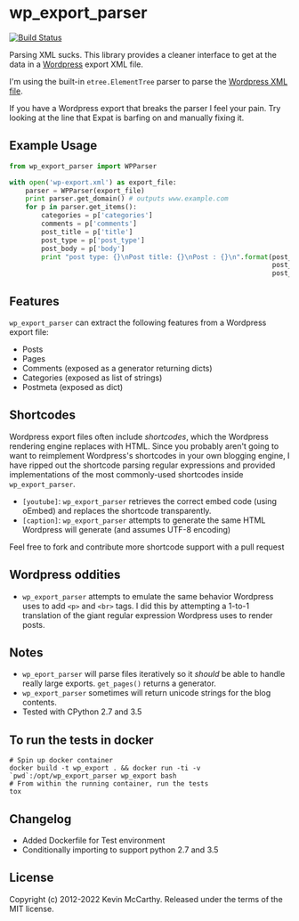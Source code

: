 # wp_export_parser

[![Build Status](https://secure.travis-ci.org/RealGeeks/wp_export_parser.png?branch=master)](http://travis-ci.org/RealGeeks/wp_export_parser)

Parsing XML sucks.  This library provides a cleaner interface to get at the data in a [Wordpress](http://wordpress.org) export XML file.  

I'm using the built-in `etree.ElementTree` parser to parse the [Wordpress XML file](http://en.blog.wordpress.com/2006/06/12/xml-import-export/).

If you have a Wordpress export that breaks the parser I feel your pain.  Try looking at the line that Expat is barfing on and manually fixing it.

## Example Usage

```python
from wp_export_parser import WPParser

with open('wp-export.xml') as export_file:
    parser = WPParser(export_file)
    print parser.get_domain() # outputs www.example.com
    for p in parser.get_items():
        categories = p['categories']
        comments = p['comments']
        post_title = p['title']
        post_type = p['post_type']
        post_body = p['body']
        print "post type: {}\nPost title: {}\nPost : {}\n".format(post_type,
                                                                  post_title,
                                                                  post_body)
```

## Features

`wp_export_parser` can extract the following features from a Wordpress export file:

 * Posts
 * Pages
 * Comments (exposed as a generator returning dicts)
 * Categories (exposed as list of strings)
 * Postmeta (exposed as dict)

## Shortcodes
Wordpress export files often include *shortcodes*, which the Wordpress rendering engine replaces with HTML.  Since you probably aren't going to want to reimplement Wordpress's shortcodes in your own blogging engine, I have ripped out the shortcode parsing regular expressions and provided implementations of the most commonly-used shortcodes inside `wp_export_parser`.

 * `[youtube]`: `wp_export_parser` retrieves the correct embed code (using oEmbed) and replaces the shortcode transparently.
 * `[caption]`: `wp_export_parser` attempts to generate the same HTML Wordpress will generate (and assumes UTF-8 encoding)

Feel free to fork and contribute more shortcode support with a pull request

## Wordpress oddities
 * `wp_export_parser` attempts to emulate the same behavior Wordpress uses to add `<p>` and `<br>` tags.  I did this by attempting a 1-to-1 translation of the giant regular expression Wordpress uses to render posts.

## Notes
 * `wp_eport_parser` will parse files iteratively so it *should* be able to handle really large exports.  `get_pages()` returns a generator.
 * `wp_export_parser` sometimes will return unicode strings for the blog contents.
 * Tested with CPython 2.7 and 3.5

## To run the tests in docker
```
# Spin up docker container
docker build -t wp_export . && docker run -ti -v `pwd`:/opt/wp_export_parser wp_export bash
# From within the running container, run the tests
tox
```

## Changelog
* Added Dockerfile for Test environment
* Conditionally importing to support python 2.7 and 3.5
## License

Copyright (c) 2012-2022 Kevin McCarthy. Released under the terms of the MIT license.
